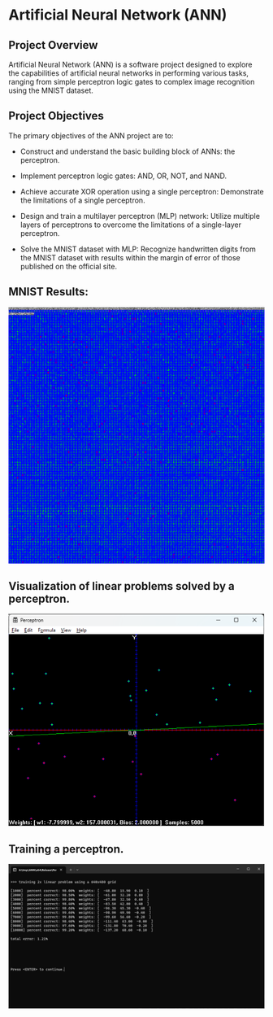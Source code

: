 Artificial Neural Network (ANN)
===============================

Project Overview
----------------

Artificial Neural Network (ANN) is a software project designed to explore the capabilities of artificial neural networks in performing various tasks, ranging from simple perceptron logic gates to complex image recognition using the MNIST dataset.

Project Objectives
------------------

The primary objectives of the ANN project are to:

* Construct and understand the basic building block of ANNs: the perceptron.

* Implement perceptron logic gates: AND, OR, NOT, and NAND.

* Achieve accurate XOR operation using a single perceptron: Demonstrate the limitations of a single perceptron.

* Design and train a multilayer perceptron (MLP) network: Utilize multiple layers of perceptrons to overcome the limitations of a single-layer perceptron.

* Solve the MNIST dataset with MLP: Recognize handwritten digits from the MNIST dataset with results within the margin of error of those published on the official site.

MNIST Results:
--------------

![screenshot0](ann-screenshot.png)

Visualization of linear problems solved by a perceptron.
--------------------------------------------------------

![screenshot0](ann-screenshot2.png)

Training a perceptron.
----------------------

![screenshot0](ann-screenshot3.png)
